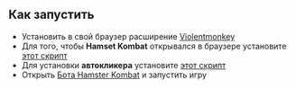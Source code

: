 ## Как запустить
- Установить в свой браузер расширение [Violentmonkey](https://chromewebstore.google.com/detail/violentmonkey/jinjaccalgkegednnccohejagnlnfdag?hl=be)
- Для того, чтобы **Hamset Kombat** открывался в браузере установите [этот скрипт](https://github.com/)
- Для установки **автокликера** установите [этот скрипт](https://github.com/mudachyo/Hamster-Kombat/raw/main/hamster-autoclicker.user.js)
- Открыть [Бота Hamster Kombat](https://web.telegram.org/k/#?tgaddr=tg%3A%2F%2Fresolve%3Fdomain%3Dhamster_kombat_bot%26appname%3Dstart%26startapp%3DkentId2475526) и запустить игру





